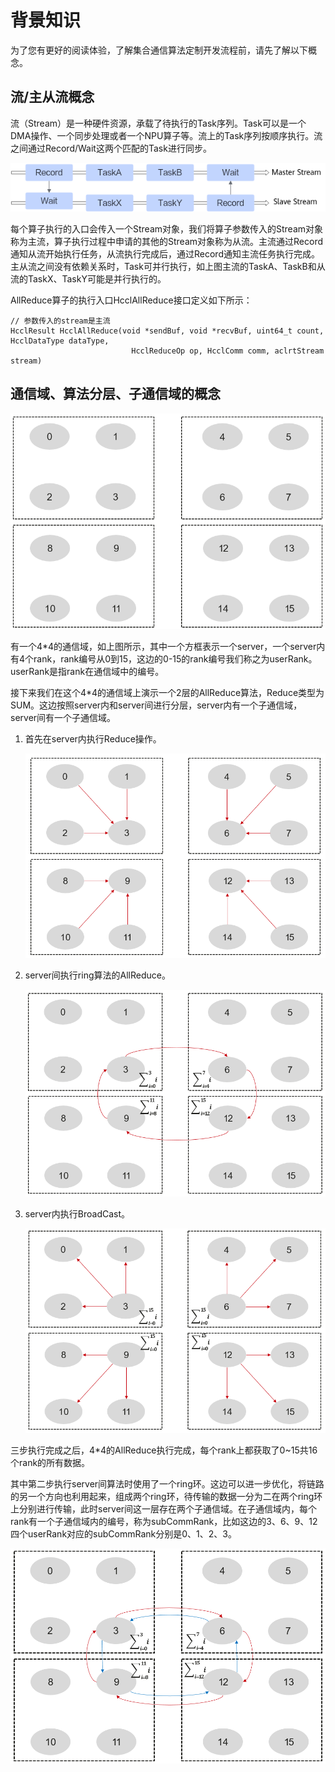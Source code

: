 # 背景知识 

为了您有更好的阅读体验，了解集合通信算法定制开发流程前，请先了解以下概念。

## 流/主从流概念<a name="section1966725241513"></a>

流（Stream）是一种硬件资源，承载了待执行的Task序列。Task可以是一个DMA操作、一个同步处理或者一个NPU算子等。流上的Task序列按顺序执行。流之间通过Record/Wait这两个匹配的Task进行同步。

![](figures/allreduce-0.png)

每个算子执行的入口会传入一个Stream对象，我们将算子参数传入的Stream对象称为主流，算子执行过程中申请的其他的Stream对象称为从流。主流通过Record通知从流开始执行任务，从流执行完成后，通过Record通知主流任务执行完成。主从流之间没有依赖关系时，Task可并行执行，如上图主流的TaskA、TaskB和从流的TaskX、TaskY可能是并行执行的。

AllReduce算子的执行入口HcclAllReduce接口定义如下所示：

```
// 参数传入的stream是主流
HcclResult HcclAllReduce(void *sendBuf, void *recvBuf, uint64_t count, HcclDataType dataType,
                           HcclReduceOp op, HcclComm comm, aclrtStream stream)
```

## 通信域、算法分层、子通信域的概念<a name="section45991022161616"></a>

![](figures/zh-cn_image_0000001945692860.png)

有一个4\*4的通信域，如上图所示，其中一个方框表示一个server，一个server内有4个rank，rank编号从0到15，这边的0-15的rank编号我们称之为userRank。userRank是指rank在通信域中的编号。

接下来我们在这个4\*4的通信域上演示一个2层的AllReduce算法，Reduce类型为SUM。这边按照server内和server间进行分层，server内有一个子通信域，server间有一个子通信域。

1.  首先在server内执行Reduce操作。

    ![](figures/zh-cn_image_0000001972984981.png)

2.  server间执行ring算法的AllReduce。

    ![](figures/zh-cn_image_0000001946023334.png)

3.  server内执行BroadCast。

    ![](figures/zh-cn_image_0000001945866574.png)

三步执行完成之后，4\*4的AllReduce执行完成，每个rank上都获取了0\~15共16个rank的所有数据。

其中第二步执行server间算法时使用了一个ring环。这边可以进一步优化，将链路的另一个方向也利用起来，组成两个ring环，待传输的数据一分为二在两个ring环上分别进行传输，此时server间这一层存在两个子通信域。在子通信域内，每个rank有一个子通信域内的编号，称为subCommRank，比如这边的3、6、9、12四个userRank对应的subCommRank分别是0、1、2、3。

![](figures/zh-cn_image_0000001973139761.png)

